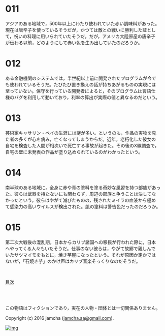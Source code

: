 # 011

アジアのある地域で，500年以上にわたり使われていた赤い調味料があった。  
現在は唐辛子を使っているそうだが，かつては敵との戦いに勝利した証とし  
て，祝いの料理に用いられていたそうだ。だが，アメリカ大陸原産の唐辛子  
が伝わる以前，どのようにして赤い色を生み出していたのだろうか。  

# 012

ある金融機関のシステムでは，半世紀以上前に開発されたプログラムが今で  
も使われているそうだ。たびたび置き換えの話が持ちあがるものの実現には  
至っていない。保守を行っている開発者によると，そのプログラムは言語仕  
様のバグを利用して動いており，利率の算出が実際の値と異なるのだという。  

# 013

芸術家キャサリン・ベイの生涯には謎が多い。というのも，作品の実物を見  
た者の多くが心を病み，亡くなってしまうからだ。近年，老朽化した彼女の  
自宅を検査した人間が相次いで死亡する事故が起きた。その後のX線調査で，  
自宅の壁に未発表の作品が塗り込められているのがわかったという。  

# 014

南半球のある地域に，全身に赤や青の塗料を塗る奇妙な風習を持つ部族があっ  
た。彼らは武器を持たないにも関わらず，周辺の部族と争うことは決してな  
かったという。彼らはやがて滅びたものの，残されたミイラの血液から極め  
て感染力の高いウイルスが検出された。肌の塗料は警告色だったのだろうか。  

# 015

第二次大戦後の混乱期，日本からカリブ諸国への移民が行われた際に，日本  
へやってくる人々もいたそうだ。仕事のない彼らは，やがて故郷で親しんで  
いたサツマイモをもとに，焼き芋屋になったという。それが原因か定かでは  
ないが，「石焼き芋」のかけ声はカリブ音楽そっくりなのだそうだ。  

<br>  

[目次](https://github.com/jamcha-aa/Lore)  

<br>  
<br>  

この物語はフィクションであり，実在の人物・団体とは一切関係ありません。  

Copyright (c) 2016 jamcha (jamcha.aa@gmail.com).  

[![img](http://i.creativecommons.org/l/by-nc-sa/4.0/88x31.png)](http://creativecommons.org/licenses/by-nc-sa/4.0/deed)